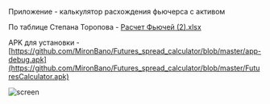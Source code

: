 Приложение - калькулятор расхождения фьючерса с активом

По таблице Степана Торопова - [Расчет Фьючей (2).xlsx](https://github.com/user-attachments/files/17844515/2.xlsx)

APK для установки - [https://github.com/MironBano/Futures_spread_calculator/blob/master/app-debug.apk](https://github.com/MironBano/Futures_spread_calculator/blob/master/FuturesCalculator.apk)

![screen](https://github.com/user-attachments/assets/e2ce5709-f2ea-4c46-acb4-d69a7c3d917a)
